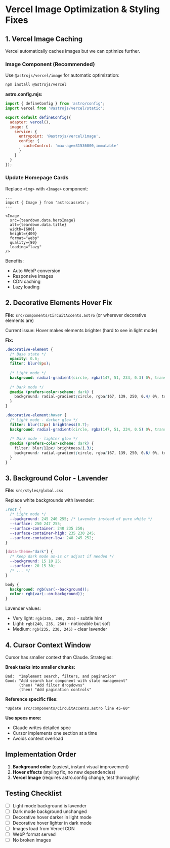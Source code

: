 # Vercel Image Optimization & Styling Fixes

## 1. Vercel Image Caching

Vercel automatically caches images but we can optimize further.

### Image Component (Recommended)
Use `@astrojs/vercel/image` for automatic optimization:

```bash
npm install @astrojs/vercel
```

**astro.config.mjs:**
```js
import { defineConfig } from 'astro/config';
import vercel from '@astrojs/vercel/static';

export default defineConfig({
  adapter: vercel(),
  image: {
    service: {
      entrypoint: '@astrojs/vercel/image',
      config: {
        cacheControl: 'max-age=31536000,immutable'
      }
    }
  }
});
```

### Update Homepage Cards
Replace `<img>` with `<Image>` component:

```astro
---
import { Image } from 'astro:assets';
---

<Image 
  src={teardown.data.heroImage}
  alt={teardown.data.title}
  width={600}
  height={400}
  format="webp"
  quality={80}
  loading="lazy"
/>
```

Benefits:
- Auto WebP conversion
- Responsive images
- CDN caching
- Lazy loading

## 2. Decorative Elements Hover Fix

**File:** `src/components/CircuitAccents.astro` (or wherever decorative elements are)

Current issue: Hover makes elements brighter (hard to see in light mode)

**Fix:**
```css
.decorative-element {
  /* Base state */
  opacity: 0.6;
  filter: blur(8px);
  
  /* Light mode */
  background: radial-gradient(circle, rgba(147, 51, 234, 0.3) 0%, transparent 70%);
  
  /* Dark mode */
  @media (prefers-color-scheme: dark) {
    background: radial-gradient(circle, rgba(167, 139, 250, 0.4) 0%, transparent 70%);
  }
}

.decorative-element:hover {
  /* Light mode - darker glow */
  filter: blur(12px) brightness(0.7);
  background: radial-gradient(circle, rgba(147, 51, 234, 0.5) 0%, transparent 70%);
  
  /* Dark mode - lighter glow */
  @media (prefers-color-scheme: dark) {
    filter: blur(12px) brightness(1.3);
    background: radial-gradient(circle, rgba(167, 139, 250, 0.6) 0%, transparent 70%);
  }
}
```

## 3. Background Color - Lavender

**File:** `src/styles/global.css`

Replace white backgrounds with lavender:

```css
:root {
  /* Light mode */
  --background: 245 240 255; /* Lavender instead of pure white */
  --surface: 250 247 255;
  --surface-container: 240 235 250;
  --surface-container-high: 235 230 245;
  --surface-container-low: 248 245 252;
}

[data-theme="dark"] {
  /* Keep dark mode as-is or adjust if needed */
  --background: 15 10 25;
  --surface: 20 15 30;
  /* ... */
}

body {
  background: rgb(var(--background));
  color: rgb(var(--on-background));
}
```

Lavender values:
- Very light: `rgb(245, 240, 255)` - subtle hint
- Light: `rgb(240, 235, 250)` - noticeable but soft
- Medium: `rgb(235, 230, 245)` - clear lavender

## 4. Cursor Context Window

Cursor has smaller context than Claude. Strategies:

**Break tasks into smaller chunks:**
```
Bad:  "Implement search, filters, and pagination"
Good: "Add search bar component with state management"
      (then) "Add filter dropdowns"
      (then) "Add pagination controls"
```

**Reference specific files:**
```
"Update src/components/CircuitAccents.astro line 45-60"
```

**Use specs more:**
- Claude writes detailed spec
- Cursor implements one section at a time
- Avoids context overload

## Implementation Order

1. **Background color** (easiest, instant visual improvement)
2. **Hover effects** (styling fix, no new dependencies)
3. **Vercel Image** (requires astro.config change, test thoroughly)

## Testing Checklist

- [ ] Light mode background is lavender
- [ ] Dark mode background unchanged
- [ ] Decorative hover darker in light mode
- [ ] Decorative hover lighter in dark mode
- [ ] Images load from Vercel CDN
- [ ] WebP format served
- [ ] No broken images
